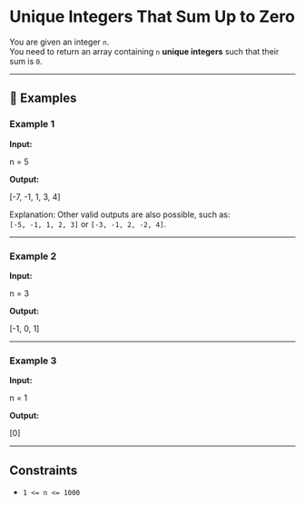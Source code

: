 # Unique Integers That Sum Up to Zero

You are given an integer `n`.  
You need to return an array containing `n` **unique integers** such that their sum is `0`.

---

## 🔹 Examples

### Example 1
**Input:**  

n = 5

**Output:**  

[-7, -1, 1, 3, 4]

Explanation: Other valid outputs are also possible, such as:  
`[-5, -1, 1, 2, 3]` or `[-3, -1, 2, -2, 4]`.

---

### Example 2
**Input:**  

n = 3

**Output:**  

[-1, 0, 1]


---

### Example 3
**Input:**  

n = 1

**Output:**  

[0]


---

## Constraints
- `1 <= n <= 1000`
